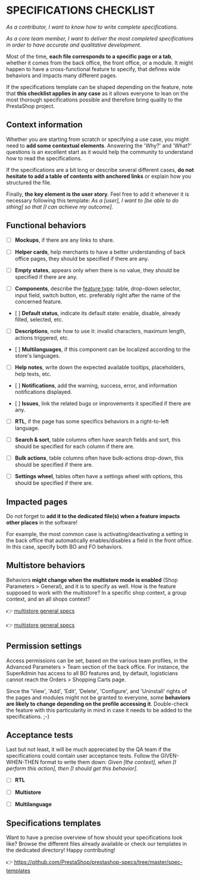 # **SPECIFICATIONS CHECKLIST**


_As a contributor, I want to know how to write complete specifications._

_As a core team member, I want to deliver the most completed specifications in order to have accurate and qualitative development._

Most of the time, **each file corresponds to a specific page or a tab**, whether it comes from the back office, the front office, or a module. It might happen to have a cross-functional feature to specify, that defines wide behaviors and impacts many different pages.

If the specifications template can be shaped depending on the feature, note that **this checklist applies in any case** as it allows everyone to lean on the most thorough specifications possible and therefore bring quality to the PrestaShop project.


## Context information

Whether you are starting from scratch or specifying a use case, you might need to **add some contextual elements**. Answering the 'Why?' and 'What?' questions is an excellent start as it would help the community to understand how to read the specifications.

If the specifications are a bit long or describe several different cases, **do not hesitate to add a table of contents with anchored links** or explain how you structured the file.

Finally, **the key element is the user story**. Feel free to add it whenever it is necessary following this template: _As a [user], I want to [be able to do sthing] so that [I can achieve my outcome]._


## Functional behaviors

- [ ] **Mockups**, if there are any links to share.

- [ ] **Helper cards**, help merchants to have a better understanding of back office pages, they should be specified if there are any.

- [ ] **Empty states**, appears only when there is no value, they should be specified if there are any.

- [ ] **Components**, describe the [feature type](https://devdocs.prestashop.com/1.7/development/components/): table, drop-down selector, input field, switch button, etc. preferably right after the name of the concerned feature.

- [ ] **Default status**, indicate its default state: enable, disable, already filled, selected, etc.

- [ ] **Descriptions**, note how to use it: invalid characters, maximum length, actions triggered, etc.

- [ ] **Multilanguages**, if this component can be localized according to the store's languages.

- [ ] **Help notes**, write down the expected available tooltips, placeholders, help texts, etc.

- [ ] **Notifications**, add the warning, success, error, and information notifications displayed.

- [ ] **Issues**, link the related bugs or improvements it specified if there are any.

- [ ] **RTL**, if the page has some specifics behaviors in a right-to-left language.

- [ ] **Search & sort**, table columns often have search fields and sort, this should be specified for each column if there are.

- [ ] **Bulk actions**, table columns often have bulk-actions drop-down, this should be specified if there are.

- [ ] **Settings wheel**, tables often have a settings wheel with options, this should be specified if there are.

## Impacted pages

Do not forget to **add it to the dedicated file(s) when a feature impacts other places** in the software!

For example, the most common case is activating/deactivating a setting in the back office that automatically enables/disables a field in the front office. In this case, specify both BO and FO behaviors.


## Multistore behaviors

Behaviors **might change when the multistore mode is enabled** (Shop Parameters > General), and it is to specify as well. How is the feature supposed to work with the multistore? In a specific shop context, a group context, and an all shops context?

:point_right: [multistore general specs](../back-office/multistoregeneralspecs.md)

:point_right: [multistore general specs](../broader-topics/multistorespecialsspecs.md)


## Permission settings

Access permissions can be set, based on the various team profiles, in the Advanced Parameters > Team section of the back office. For instance, the SuperAdmin has access to all BO features and, by default, logisticians cannot reach the Orders > Shopping Carts page.

Since the 'View', 'Add', 'Edit', 'Delete', 'Configure', and 'Uninstall' rights of the pages and modules might not be granted to everyone, some **behaviors are likely to change depending on the profile accessing it**. Double-check the feature with this particularity in mind in case it needs to be added to the specifications. ;-)


## Acceptance tests

Last but not least, it will be much appreciated by the QA team if the specifications could contain user acceptance tests. Follow the GIVEN-WHEN-THEN format to write them down: _Given [the context], when [I perform this action], then [I should get this behavior]._

- [ ] **RTL**
- [ ] **Multistore**
- [ ] **Multilanguage**


## Specifications templates

Want to have a precise overview of how should your specifications look like? Browse the different files already available or check our templates in the dedicated directory! Happy contributing!

:point_right: https://github.com/PrestaShop/prestashop-specs/tree/master/spec-templates
